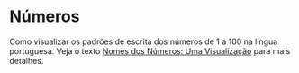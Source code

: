 # Números

Como visualizar os padrões de escrita dos números de 1 a 100 na língua portuguesa. Veja o texto [Nomes dos Números: Uma Visualização](https://marcusnunes.me/post/numeros-por-extenso/) para mais detalhes.
